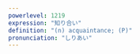 ```yaml
---
powerlevel: 1219
expression: "知り合い"
definition: "(n) acquaintance; (P)"
pronunciation: "しりあい"
---
```

